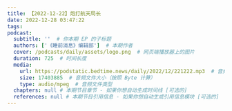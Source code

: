 ```yaml
---
title: 【2022-12-22】炮打航天局长
date: 2022-12-28 03:47:22
tags:
podcast:
  subtitle: ''  # 你本期 EP 的子标题
  authors: ['《睡前消息》编辑部']  # 本期作者
  cover: /podcasts/daily/assets/logo.png  # 网页端播放器上的图片
  duration: 725  # 时间长度
  media:
    url: https://podstatic.bedtime.news/daily/2022/12/221222.mp3  # 音频文件
    size: 17403885  # 音频文件大小（按照 Byte 计算）
    type: audio/mpeg  # 音频文件类型
  chapters: null # 本期节目章节 - 如果你想自动生成时间线 [可选的]
  references: null # 本期节目引用信息 - 如果你想自动生成引用信息模块 [可选的]
---
```


